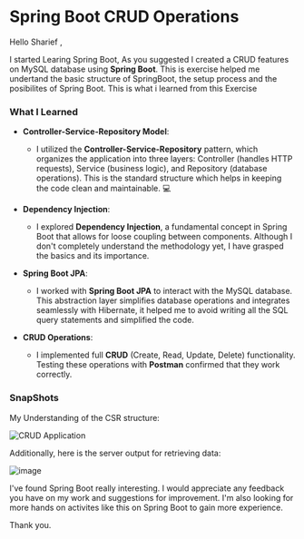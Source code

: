 
# Spring Boot CRUD Operations 

Hello Sharief ,

I started Learing Spring Boot, As you suggested I created a CRUD features on MySQL database using **Spring Boot**. This is exercise helped me undertand the basic structure of SpringBoot, the setup process and the posibilites of Spring Boot. This is what i learned from this Exercise

### What I Learned 

- **Controller-Service-Repository Model**:
  - I utilized the **Controller-Service-Repository** pattern, which organizes the application into three layers: Controller (handles HTTP requests), Service (business logic), and Repository (database operations). This is the standard structure which helps in keeping the code clean and maintainable. 💻

- **Dependency Injection**:
  - I explored **Dependency Injection**, a fundamental concept in Spring Boot that allows for loose coupling between components. Although I don't completely understand the methodology yet, I have grasped the basics and its importance. 

- **Spring Boot JPA**:
  - I worked with **Spring Boot JPA** to interact with the MySQL database. This abstraction layer simplifies database operations and integrates seamlessly with Hibernate, it helped me to avoid writing all the SQL query statements and simplified the code. 

- **CRUD Operations**:
  - I implemented full **CRUD** (Create, Read, Update, Delete) functionality. Testing these operations with **Postman** confirmed that they work correctly.

### SnapShots 

My Understanding of the CSR structure:

![CRUD Application](https://github.com/user-attachments/assets/65e3d179-e6f9-4aa8-a563-3bac195bdfc5)

Additionally, here is the server output for retrieving data:

![image](https://github.com/user-attachments/assets/feafba18-069a-46fc-aeb5-6730c3e6a209)



I've found Spring Boot really interesting. I would appreciate any feedback you have on my work and suggestions for improvement. 
I'm also looking for more hands on activites like this on Spring Boot to gain more experience.

Thank you.
